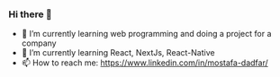 ### Hi there 👋


- 🔭 I’m currently learning web programming and doing a project for a company
- 🌱 I’m currently learning React, NextJs, React-Native
- 📫 How to reach me: 
  https://www.linkedin.com/in/mostafa-dadfar/
